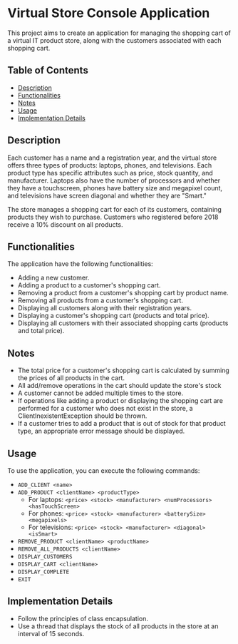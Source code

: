 # Virtual Store Console Application

This project aims to create an application for managing the shopping cart of a virtual IT product store, along with the customers associated with each shopping cart.
## Table of Contents
- [Description](#description)
- [Functionalities](#functionalities)
- [Notes](#Notes)
- [Usage](#usage)
- [Implementation Details](#implementation-details)


## Description

Each customer has a name and a registration year, and the virtual store offers three types of products: laptops, phones, and televisions. Each product type has specific attributes such as price, stock quantity, and manufacturer. Laptops also have the number of processors and whether they have a touchscreen, phones have battery size and megapixel count, and televisions have screen diagonal and whether they are "Smart."

The store manages a shopping cart for each of its customers, containing products they wish to purchase. Customers who registered before 2018 receive a 10% discount on all products.

## Functionalities

The application have the following functionalities:

- Adding a new customer.
- Adding a product to a customer's shopping cart.
- Removing a product from a customer's shopping cart by product name.
- Removing all products from a customer's shopping cart.
- Displaying all customers along with their registration years.
- Displaying a customer's shopping cart (products and total price).
- Displaying all customers with their associated shopping carts (products and total price).

## Notes

- The total price for a customer's shopping cart is calculated by summing the prices of all products in the cart.
- All add/remove operations in the cart should update the store's stock 
- A customer cannot be added multiple times to the store.
- If operations like adding a product or displaying the shopping cart are performed for a customer who does not exist in the store, a ClientInexistentException should be thrown.
- If a customer tries to add a product that is out of stock for that product type, an appropriate error message should be displayed.

## Usage

To use the application, you can execute the following commands:

- `ADD_CLIENT <name>`
- `ADD_PRODUCT <clientName> <productType>`
  - For laptops: `<price> <stock> <manufacturer> <numProcessors> <hasTouchScreen>`
  - For phones: `<price> <stock> <manufacturer> <batterySize> <megapixels>`
  - For televisions: `<price> <stock> <manufacturer> <diagonal> <isSmart>`
- `REMOVE_PRODUCT <clientName> <productName>`
- `REMOVE_ALL_PRODUCTS <clientName>`
- `DISPLAY_CUSTOMERS`
- `DISPLAY_CART <clientName>`
- `DISPLAY_COMPLETE`
- `EXIT`

## Implementation Details

- Follow the principles of class encapsulation.
- Use a thread that displays the stock of all products in the store at an interval of 15 seconds.
